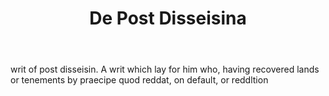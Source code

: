 ---
title: De Post Disseisina
letter: D
permalink: "/definitions/bld-de-post-disseisina.html"
body: writ of post disseisin. A writ which lay for him who, having recovered lands
  or tenements by praecipe quod reddat, on default, or reddltion
published_at: '2018-07-07'
source: Black's Law Dictionary 2nd Ed (1910)
layout: post
---